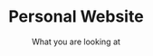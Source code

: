 ---
layout: project
title: Personal Website
subtitle: What you are looking at
thumb: /assets/img/default_thumb.jpg
description: >-
    A static website generated by Jekyll. Styling with Fomantic UI. A lot of custom code to make it do what I want.
key: personal-website
time_format: "%Y"
started: 2019-01-01
ended: now
featured: false
status: active
skills:
    devops:
        Github Actions:
        Nix:
    ruby:
        Jekyll:
        Rouge:
    javascript:
        JQuery:
    html:
        Liquid:
    css:
        Fomantic UI:
links:
    - type: github
      url: https://github.com/theodedeken/theodedeken.github.io/tree/source
      text: Source
    - type: web
      url: https://www.theodedeken.xyz
      text: Loophole
tags:
    - website
    - portfolio
    - static
    - github pages
---